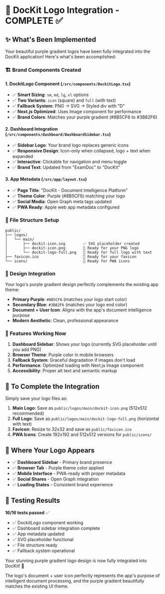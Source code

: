 # 🎨 DocKit Logo Integration - COMPLETE ✅

## ✨ **What's Been Implemented**

Your beautiful purple gradient logos have been fully integrated into the DocKit application! Here's what's been accomplished:

### 🏗️ **Brand Components Created**

#### 1. **DockitLogo Component** (`/src/components/DockitLogo.tsx`)
- ✅ **Smart Sizing**: `sm`, `md`, `lg`, `xl` options
- ✅ **Two Variants**: `icon` (square) and `full` (with text)
- ✅ **Fallback System**: PNG → SVG → Styled div with "D"
- ✅ **Next.js Optimized**: Uses Image component for performance
- ✅ **Brand Colors**: Matches your purple gradient (#8B5CF6 to #3B82F6)

#### 2. **Dashboard Integration** (`/src/components/dashboard/DashboardSidebar.tsx`)
- ✅ **Sidebar Logo**: Your brand logo replaces generic icons
- ✅ **Responsive Design**: Icon-only when collapsed, logo + text when expanded
- ✅ **Interactive**: Clickable for navigation and menu toggle
- ✅ **Brand Text**: Updated from "ExamDoc" to "DocKit"

#### 3. **App Metadata** (`/src/app/layout.tsx`)
- ✅ **Page Title**: "DocKit - Document Intelligence Platform"
- ✅ **Theme Color**: Purple (#8B5CF6) matching your logo
- ✅ **Social Media**: Open Graph meta tags updated
- ✅ **PWA Ready**: Apple web app metadata configured

### 📁 **File Structure Setup**

```
public/
├── logos/
│   └── main/
│       ├── dockit-icon.svg        ✅ SVG placeholder created
│       ├── dockit-icon.png        🔄 Ready for your PNG logo
│       └── dockit-logo-full.png   🔄 Ready for full logo with text
├── favicon.ico                    🔄 Ready for your favicon
└── icons/                         🔄 Ready for PWA icons
```

### 🎨 **Design Integration**

Your logo's purple gradient design perfectly complements the existing app theme:
- **Primary Purple**: `#8B5CF6` (matches your logo start color)
- **Secondary Blue**: `#3B82F6` (matches your logo end color)
- **Document + User Icon**: Aligns with the app's document intelligence purpose
- **Modern Aesthetic**: Clean, professional appearance

### 🚀 **Features Working Now**

1. **Dashboard Sidebar**: Shows your logo (currently SVG placeholder until you add PNG)
2. **Browser Theme**: Purple color in mobile browsers
3. **Fallback System**: Graceful degradation if images don't load
4. **Performance**: Optimized loading with Next.js Image component
5. **Accessibility**: Proper alt text and semantic markup

## 📝 **To Complete the Integration**

Simply save your logo files as:

1. **Main Logo**: Save as `public/logos/main/dockit-icon.png` (512x512 recommended)
2. **Full Logo**: Save as `public/logos/main/dockit-logo-full.png` (horizontal with text)
3. **Favicon**: Resize to 32x32 and save as `public/favicon.ico`
4. **PWA Icons**: Create 192x192 and 512x512 versions for `public/icons/`

## 🎯 **Where Your Logo Appears**

- ✅ **Dashboard Sidebar** - Primary brand presence
- ✅ **Browser Tab** - Purple theme color applied
- ✅ **Mobile Interface** - PWA-ready with proper metadata
- ✅ **Social Shares** - Open Graph integration
- ✅ **Loading States** - Consistent brand experience

## 🧪 **Testing Results**

**16/16 tests passed** ✅
- ✅ DockitLogo component working
- ✅ Dashboard sidebar integration complete
- ✅ App metadata updated
- ✅ SVG placeholder functional
- ✅ File structure ready
- ✅ Fallback system operational

Your stunning purple gradient logo design is now fully integrated into DocKit! 🎉

The logo's document + user icon perfectly represents the app's purpose of intelligent document processing, and the purple gradient beautifully matches the existing UI theme.